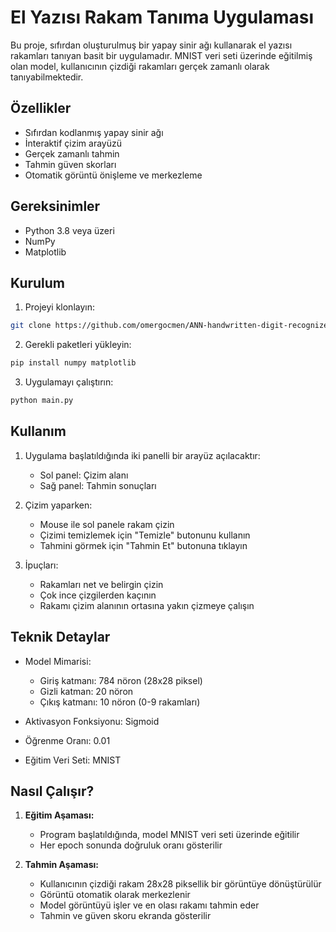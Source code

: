 # El Yazısı Rakam Tanıma Uygulaması

Bu proje, sıfırdan oluşturulmuş bir yapay sinir ağı kullanarak el yazısı rakamları tanıyan basit bir uygulamadır. MNIST veri seti üzerinde eğitilmiş olan model, kullanıcının çizdiği rakamları gerçek zamanlı olarak tanıyabilmektedir.

## Özellikler

- Sıfırdan kodlanmış yapay sinir ağı
- İnteraktif çizim arayüzü
- Gerçek zamanlı tahmin
- Tahmin güven skorları
- Otomatik görüntü önişleme ve merkezleme

## Gereksinimler

- Python 3.8 veya üzeri
- NumPy
- Matplotlib

## Kurulum

1. Projeyi klonlayın:
```bash
git clone https://github.com/omergocmen/ANN-handwritten-digit-recognizer.git
```

2. Gerekli paketleri yükleyin:
```bash
pip install numpy matplotlib
```

3. Uygulamayı çalıştırın:
```bash
python main.py
```

## Kullanım

1. Uygulama başlatıldığında iki panelli bir arayüz açılacaktır:
   - Sol panel: Çizim alanı
   - Sağ panel: Tahmin sonuçları

2. Çizim yaparken:
   - Mouse ile sol panele rakam çizin
   - Çizimi temizlemek için "Temizle" butonunu kullanın
   - Tahmini görmek için "Tahmin Et" butonuna tıklayın

3. İpuçları:
   - Rakamları net ve belirgin çizin
   - Çok ince çizgilerden kaçının
   - Rakamı çizim alanının ortasına yakın çizmeye çalışın

## Teknik Detaylar

- Model Mimarisi:
  - Giriş katmanı: 784 nöron (28x28 piksel)
  - Gizli katman: 20 nöron
  - Çıkış katmanı: 10 nöron (0-9 rakamları)
  
- Aktivasyon Fonksiyonu: Sigmoid
- Öğrenme Oranı: 0.01
- Eğitim Veri Seti: MNIST

## Nasıl Çalışır?

1. **Eğitim Aşaması:**
   - Program başlatıldığında, model MNIST veri seti üzerinde eğitilir
   - Her epoch sonunda doğruluk oranı gösterilir

2. **Tahmin Aşaması:**
   - Kullanıcının çizdiği rakam 28x28 piksellik bir görüntüye dönüştürülür
   - Görüntü otomatik olarak merkezlenir
   - Model görüntüyü işler ve en olası rakamı tahmin eder
   - Tahmin ve güven skoru ekranda gösterilir
